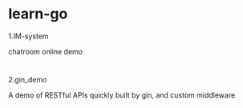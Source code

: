 # learn-go
1.IM-system

chatroom online demo
#	

2.gin_demo

A demo of RESTful APIs quickly built by gin, and custom middleware
